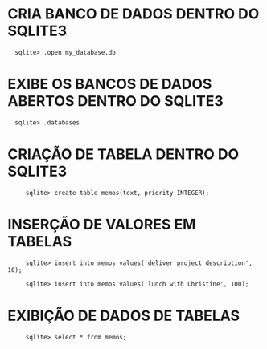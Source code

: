 # CRIA BANCO DE DADOS DENTRO DO SQLITE3
```
  sqlite> .open my_database.db
```

# EXIBE OS BANCOS DE DADOS ABERTOS DENTRO DO SQLITE3
```
  sqlite> .databases
```

# CRIAÇÃO DE TABELA DENTRO DO SQLITE3
```
	 sqlite> create table memos(text, priority INTEGER);
```
# INSERÇÃO DE VALORES EM TABELAS
```
	 sqlite> insert into memos values('deliver project description', 10);
```
```
	 sqlite> insert into memos values('lunch with Christine', 100);
```
# EXIBIÇÃO DE DADOS DE TABELAS
```
	 sqlite> select * from memos;
```
